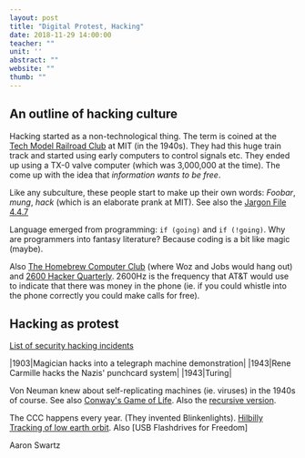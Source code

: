 ```yaml
---
layout: post
title: "Digital Protest, Hacking"
date: 2018-11-29 14:00:00
teacher: ""
unit: ''
abstract: ""
website: ""
thumb: ""
---
```


## An outline of hacking culture

Hacking started as a non-technological thing. The term is coined at the [Tech Model Railroad Club]() at MIT (in the 1940s). They had this huge train track and started using early computers to control signals etc. They ended up using a TX-0 valve computer (which was 3,000,000 at the time). The come up with the idea that *information wants to be free*.

Like any subculture, these people start to make up their own words: *Foobar*, *mung*, *hack* (which is an elaborate prank at MIT). See also the [Jargon File 4.4.7]()

Language emerged from programming: ``if (going)`` and ``if (!going)``. Why are programmers into fantasy literature? Because coding is a bit like magic (maybe).

Also [The Homebrew Computer Club]() (where Woz and Jobs would hang out) and [2600 Hacker Quarterly](). 2600Hz is the frequency that AT&T would use to indicate that there was money in the phone (ie. if you could whistle into the phone correctly you could make calls for free).

## Hacking as protest

[List of security hacking incidents]()

|1903|Magician hacks into a telegraph machine demonstration|
|1943|Rene Carmille hacks the Nazis' punchcard system|
|1943|Turing|

Von Neuman knew about self-replicating machines (ie. viruses) in the 1940s of course. See also [Conway's Game of Life](). Also the [recursive version]().

The CCC happens every year. (They invented Blinkenlights). [Hilbilly Tracking of low earth orbit]().
Also [USB Flashdrives for Freedom]

Aaron Swartz